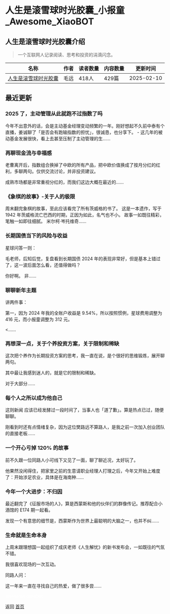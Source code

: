 # 人生是滚雪球时光胶囊_小报童_Awesome_XiaoBOT

## 人生是滚雪球时光胶囊介绍
> 一个互联网人记录阅读、思考和投资的涓滴闪念。  
  


|名称|作者|读者数量|内容数量|更新时间|
|---|---|---|---|---|
|[人生是滚雪球时光胶囊](https://xiaobot.net/p/maoyuan?refer=0b133df9-27dc-423b-8101-639049001c13)|毛远|418人|429篇|2025-02-10|

## 最近更新
### 2025 了，主动管理从此就跑不过指数了吗

今年不出意外的话，会是主动基金经理变动频繁的一年。刚好想起不久前中泰有个直播，姜诚聊了「是否会有跑输指数的担忧」，很诚恳，也分享下。 \-
这几年的被动基金发展很快，看上去甚至压制了主动管理的生......

### 再聊现金流与幸福感

老曹离开后，指数组合换掉了中欧的所有产品，把中欧价值换成了按月分红的红利，多聊两句。仅供交流讨论，并非投资建议。

成熟市场都是非常重视分红的，而我们这边大概在最近的......

### 《象棋的故事》-关于人的极限

周末翻完象棋的故事，至此应该看完了所有茨威格的书了。 这是一本遗作，写于 1942 年茨威格流亡巴西的时期，正因为如此，名气也不小。
故事一如既往精彩，笔触一如即往细腻。 米尔柯·岑托维奇......

### 长期国债当下的风险与收益

星球问答一则：

毛老师，后知后觉，复盘看到长期国债 2024 年的表现非常好，但是基本上错过了，这一波后面怎么看，还值得做吗？

你好啊。 非......

### 聊聊新年主题

讲两件事：

第一，因为 2024 年我的全账户收益是 9.54%，所以按照惯例，星球费用调整为 416 元，而小报童调整为 312 元。

<......

### 再想深一点，关于个养投资方案，关于限制和稀缺

这次把个养作为长期投资方案的思考，我一直在说，是个很好的思维锻炼，展开聊两句。

其中最让我感到迷人的，就是它的限制和稀缺。

对于大部分......

### 每个人之所以成为他自己

这则新闻 应该已经发酵过一段时间了，当事人也「道了歉」。算是热点已过，随便聊聊。

刚看到时还有点情绪复杂，因为这位樊路远不算路人，是我之前一次加入创业团队的直接老板......

### 一个开心亏掉 120% 的故事

前不久跟一位同路人小可线下又见了一面，聊了聊近况，太好玩了。

他果然没闲得住，把家里之前的生意请职业经理人打理之后，今年又开始上难度了：开始涉足农业，具体是在海南种......

### 今年一个大进步：不归因

最近翻完了《征服市场的人》，算是西蒙斯和他的伙伴们的群像传记。推荐配合小酒馆的 E174 期一起看。

发现一个有意思的细节是，西蒙斯作为世界上最聪明的大脑之一，也并不纠......

### 生命就是生命本身

上周末跟理想国一起组织了成庆老师《人生解忧》的新书发布会，一如既往的气氛不错。

我很喜欢现场的一次互动。

同路人问：

这一年来一直在寻找自己的热爱，做了很多尝......


<a href="https://github.com/Reno9527/awesome-xiaobot" style="color: white; text-decoration: none;">awesome-xiaobot</a>

返回 [首页](../README.md)
